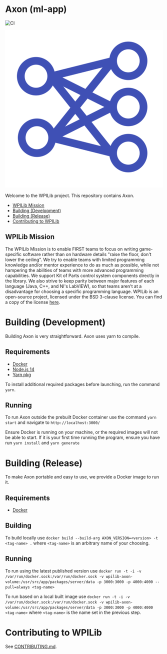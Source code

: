 
# Axon (ml-app)
![CI](https://github.com/wpilibsuite/ml-react-app/workflows/CI/badge.svg)

![logo](./favicon.svg)

Welcome to the WPILib project. This repository contains Axon.

- [WPILib Mission](#wpilib-mission)
- [Building (Development)](#building-development)
- [Building (Release)](#building-release)
- [Contributing to WPILib](#contributing-to-wpilib)

## WPILib Mission

The WPILib Mission is to enable FIRST teams to focus on writing game-specific software rather than on hardware details "raise the floor, don't lower the ceiling". We try to enable teams with limited programming knowledge and/or mentor experience to do as much as possible, while not hampering the abilities of teams with more advanced programming capabilities. We support Kit of Parts control system components directly in the library. We also strive to keep parity between major features of each language (Java, C++, and NI's LabVIEW), so that teams aren't at a disadvantage for choosing a specific programming language. WPILib is an open-source project, licensed under the BSD 3-clause license. You can find a copy of the license [here](https://github.com/wpilibsuite/allwpilib/blob/master/LICENSE.txt).

# Building (Development)

Building Axon is very straightforward. Axon uses yarn to compile.

## Requirements

- [Docker](https://www.docker.com/)
- [Node.js 14](https://nodejs.org/)
- [Yarn pkg](https://yarnpkg.com/)

To install additional required packages before launching, run the command `yarn`.

## Running

To run Axon outside the prebuilt Docker container use the command `yarn start` and navigate to `http://localhost:3000/`

Ensure Docker is running on your machine, or the required images will not be able to start. If it is your first time
running the program, ensure you have run `yarn install` and `yarn generate`

# Building (Release)

To make Axon portable and easy to use, we provide a Docker image to run it.

## Requirements

- [Docker](https://www.docker.com/)

## Building

To build locally use
`docker build --build-arg AXON_VERSION=<version> -t <tag-name> .`
where `<tag-name>` is an arbitrary name of your choosing.

## Running

To run using the latest published version use
`docker run -t -i -v /var/run/docker.sock:/var/run/docker.sock -v wpilib-axon-volume:/usr/src/app/packages/server/data -p 3000:3000 -p 4000:4000 --pull=always <tag-name>`

To run based on a local built image use
`docker run -t -i -v /var/run/docker.sock:/var/run/docker.sock -v wpilib-axon-volume:/usr/src/app/packages/server/data -p 3000:3000 -p 4000:4000 <tag-name>`
where `<tag-name>` is the name set in the previous step.

# Contributing to WPILib

See [CONTRIBUTING.md](https://github.com/wpilibsuite/allwpilib/blob/master/CONTRIBUTING.md).
